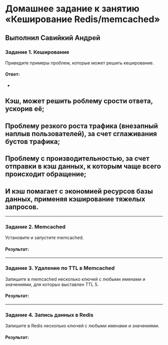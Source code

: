 # Домашнее задание к занятию «Кеширование Redis/memcached»

## Выполнил Савийкий Андрей

### Задание 1. Кеширование 

Приведите примеры проблем, которые может решить кеширование. 

#### Ответ:
-
 Кэш, может решить роблему срости ответа, ускорив её;
-
 Проблему резкого роста трафика (внезапный наплыв пользователей), за счет сглаживания бустов трафика;
-
 Проблему с производительностью, за счет отправки в кэш данных, к которым чаще всего происходит обращение;
-
  И кэш помагает с экономией ресурсов базы данных, применяя кэширование тяжелых запросов.
-

---

### Задание 2. Memcached

Установите и запустите memcached.

#### Результат:

---

### Задание 3. Удаление по TTL в Memcached

Запишите в memcached несколько ключей с любыми именами и значениями, для которых выставлен TTL 5. 

#### Результат:

---

### Задание 4. Запись данных в Redis

Запишите в Redis несколько ключей с любыми именами и значениями. 

#### Результат:


